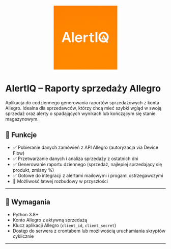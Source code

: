 <!-- Logo aplikacji -->
<p align="center">
  <img src="logo.png" alt="AlertIQ Logo" width="200"/>
</p>

# AlertIQ – Raporty sprzedaży Allegro

Aplikacja do codziennego generowania raportów sprzedażowych z konta Allegro. Idealna dla sprzedawców, którzy chcą mieć szybki wgląd w swoją sprzedaż oraz alerty o spadających wynikach lub kończącym się stanie magazynowym.

## 📌 Funkcje

- ✅ Pobieranie danych zamówień z API Allegro (autoryzacja via Device Flow)
- ✅ Przetwarzanie danych i analiza sprzedaży z ostatnich dni
- ✅ Generowanie raportu dziennego (sprzedaż, najlepiej sprzedający się produkt, zmiany %)
- ✅ Gotowe do integracji z alertami mailowymi i progami ostrzegawczymi
- 🔄 Możliwość łatwej rozbudowy w przyszłości

---

## 🚀 Wymagania

- Python 3.8+
- Konto Allegro z aktywną sprzedażą
- Klucz aplikacji Allegro (`client_id`, `client_secret`)
- Dostęp do serwera z crontabem lub możliwością uruchamiania skryptów cyklicznie

---

